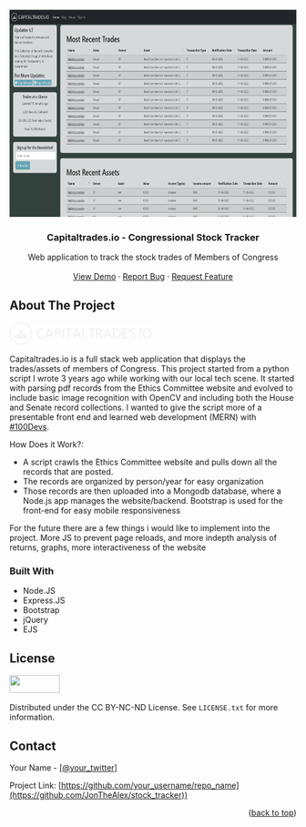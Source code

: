 <!-- Improved compatibility of back to top link: See: https://github.com/othneildrew/Best-README-Template/pull/73 -->
<a name="readme-top"></a>
<!--
*** Thanks for checking out the Best-README-Template. If you have a suggestion
*** that would make this better, please fork the repo and create a pull request
*** or simply open an issue with the tag "enhancement".
*** Don't forget to give the project a star!
*** Thanks again! Now go create something AMAZING! :D
-->



<!-- PROJECT SHIELDS -->
<!--
*** I'm using markdown "reference style" links for readability.
*** Reference links are enclosed in brackets [ ] instead of parentheses ( ).
*** See the bottom of this document for the declaration of the reference variables
*** for contributors-url, forks-url, etc. This is an optional, concise syntax you may use.
*** https://www.markdownguide.org/basic-syntax/#reference-style-links
-->

<!-- PROJECT LOGO -->
<br />
<div align="center">
  <a href="https://github.com/JonTheAlex/stock_tracker">
    <img src="images/homepage.PNG" alt="Logo" width="714" height="364">
  </a>

  <h3 align="center">Capitaltrades.io - Congressional Stock Tracker</h3>

  <p align="center">
    Web application to track the stock trades of Members of Congress
    <br />
    <br />
    <a href="https://github.com/othneildrew/Best-README-Template">View Demo</a>
    ·
    <a href="https://github.com/JonTheAlex/stock_tracker/issues">Report Bug</a>
    ·
    <a href="https://github.com/JonTheAlex/stock_tracker/issues">Request Feature</a>
  </p>
</div>


<!-- ABOUT THE PROJECT -->
## About The Project

<img src="images/capitaltrades.png">

Capitaltrades.io is a full stack web application that displays the trades/assets of members of Congress. This project started from a python script I wrote 3 years ago while working with our local tech scene.  It started with parsing pdf records from the Ethics Committee website and evolved to include basic image recognition with OpenCV and including both the House and Senate record collections.  I wanted to give the script more of a presentable front end and learned web development (MERN) with <a href="https://leonnoel.com/100devs/">#100Devs</a>.

How Does it Work?:
* A script crawls the Ethics Committee website and pulls down all the records that are posted.
* The records are organized by person/year for easy organization
* Those records are then uploaded into a Mongodb database, where a Node.js app manages the website/backend.  Bootstrap is     used for the front-end for easy mobile responsiveness

For the future there are a few things i would like to implement into the project. More JS to prevent page reloads, and more indepth analysis of returns, graphs, more interactiveness of the website


### Built With

* Node.JS
* Express.JS
* Bootstrap
* jQuery
* EJS

<!-- LICENSE -->
## License

<img src="https://licensebuttons.net/l/by-nc-nd/3.0/88x31.png" alt="" width="88" height="31">

Distributed under the CC BY-NC-ND License. See `LICENSE.txt` for more information.


<!-- CONTACT -->
## Contact

Your Name - [[@your_twitter]]([https://twitter.com/JonTheAlex](https://twitter.com/JonAlex314526))

Project Link: [https://github.com/your_username/repo_name](https://github.com/JonTheAlex/stock_tracker))

<p align="right">(<a href="#readme-top">back to top</a>)</p>
